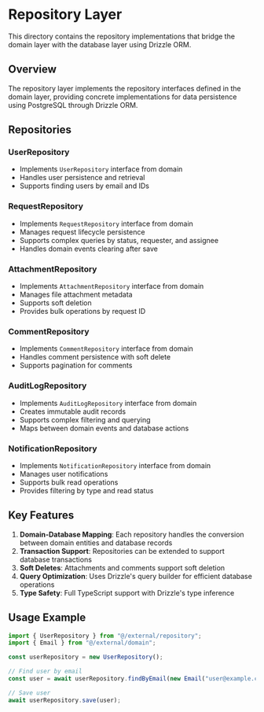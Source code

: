 # Repository Layer

This directory contains the repository implementations that bridge the domain layer with the database layer using Drizzle ORM.

## Overview

The repository layer implements the repository interfaces defined in the domain layer, providing concrete implementations for data persistence using PostgreSQL through Drizzle ORM.

## Repositories

### UserRepository

- Implements `UserRepository` interface from domain
- Handles user persistence and retrieval
- Supports finding users by email and IDs

### RequestRepository

- Implements `RequestRepository` interface from domain
- Manages request lifecycle persistence
- Supports complex queries by status, requester, and assignee
- Handles domain events clearing after save

### AttachmentRepository

- Implements `AttachmentRepository` interface from domain
- Manages file attachment metadata
- Supports soft deletion
- Provides bulk operations by request ID

### CommentRepository

- Implements `CommentRepository` interface from domain
- Handles comment persistence with soft delete
- Supports pagination for comments

### AuditLogRepository

- Implements `AuditLogRepository` interface from domain
- Creates immutable audit records
- Supports complex filtering and querying
- Maps between domain events and database actions

### NotificationRepository

- Implements `NotificationRepository` interface from domain
- Manages user notifications
- Supports bulk read operations
- Provides filtering by type and read status

## Key Features

1. **Domain-Database Mapping**: Each repository handles the conversion between domain entities and database records
2. **Transaction Support**: Repositories can be extended to support database transactions
3. **Soft Deletes**: Attachments and comments support soft deletion
4. **Query Optimization**: Uses Drizzle's query builder for efficient database operations
5. **Type Safety**: Full TypeScript support with Drizzle's type inference

## Usage Example

```typescript
import { UserRepository } from "@/external/repository";
import { Email } from "@/external/domain";

const userRepository = new UserRepository();

// Find user by email
const user = await userRepository.findByEmail(new Email("user@example.com"));

// Save user
await userRepository.save(user);
```
